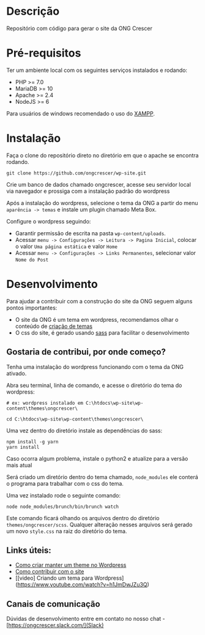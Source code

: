 # Descrição

Repositório com código para gerar o site da ONG Crescer

# Pré-requisitos

Ter um ambiente local com os seguintes serviços instalados e rodando:

- PHP >= 7.0
- MariaDB >= 10
- Apache >= 2.4
- NodeJS >= 6

Para usuários de windows recomendado o uso do [XAMPP](https://www.apachefriends.org/download.html).

# Instalação

Faça o clone do repositório direto no diretório em que o apache se encontra rodando.

```
git clone https://github.com/ongcrescer/wp-site.git
```
Crie um banco de dados chamado ongcrescer, acesse seu servidor local via navegador e prossiga com a instalação padrão do wordpress

Após a instalação do wordpress, selecione o tema da ONG a partir do menu `aparência -> temas` e instale um plugin chamado Meta Box.

Configure o wordpress seguindo:

- Garantir permissão de escrita na pasta `wp-content/uploads`.
- Acessar `menu -> Configurações -> Leitura -> Pagina Inicial`, colocar o valor `Uma página estática` e valor `Home`
- Acessar `menu -> Configurações -> Links Permanentes`, selecionar valor `Nome do Post`

# Desenvolvimento

Para ajudar a contribuir com a construção do site da ONG seguem alguns pontos importantes:

- O site da ONG é um tema em wordpress, recomendamos olhar o conteúdo de [criação de temas](https://www.wptotal.com/como-criar-um-wordpress-theme/)
- O css do site, é gerado usando [sass](http://sass-lang.com/guide) para facilitar o desenvolvimento

## Gostaria de contribui, por onde começo?

Tenha uma instalação do wordpress funcionando com o tema da ONG ativado.

Abra seu terminal, linha de comando, e acesse o diretório do tema do wordpress:

```
# ex: wordpress instalado em C:\htdocs\wp-site\wp-content\themes\ongcrescer\

cd C:\htdocs\wp-site\wp-content\themes\ongcrescer\
```

Uma vez dentro do diretório instale as dependências do sass:

```
npm install -g yarn
yarn install
```

Caso ocorra algum problema, instale o python2 e atualize para a versão mais atual

Será criado um diretório dentro do tema chamado, `node_modules` ele conterá o programa para trabalhar com
o css do tema.

Uma vez instalado rode o seguinte comando:

```
node node_modules/brunch/bin/brunch watch
```

Este comando ficará olhando os arquivos dentro do diretório `themes/ongcrescer/scss`. Qualquer alteração nesses
arquivos será gerado um novo `style.css` na raiz do diretório do tema.


## Links úteis:

- [Como criar manter um theme no Wordpress](https://www.wptotal.com/como-criar-um-wordpress-theme/)
- [Como contribuir com o site](https://blog.da2k.com.br/2015/02/04/git-e-github-do-clone-ao-pull-request/)
- [[video] Criando um tema para Wordpress] (https://www.youtube.com/watch?v=h1JmDwJZu3Q)

## Canais de comunicação

Dúvidas de desenvolvimento entre em contato no nosso chat - [https://ongcrescer.slack.com/](Slack)
